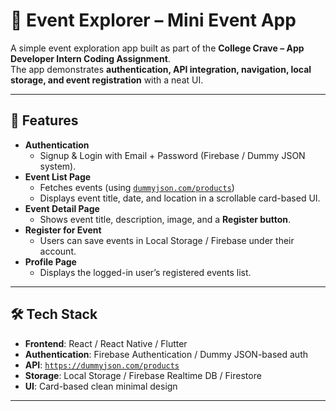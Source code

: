 # 🎉 Event Explorer – Mini Event App

A simple event exploration app built as part of the **College Crave – App Developer Intern Coding Assignment**.  
The app demonstrates **authentication, API integration, navigation, local storage, and event registration** with a neat UI.  

---

## 🚀 Features
- **Authentication**
  - Signup & Login with Email + Password (Firebase / Dummy JSON system).
- **Event List Page**
  - Fetches events (using [`dummyjson.com/products`](https://dummyjson.com/products))  
  - Displays event title, date, and location in a scrollable card-based UI.
- **Event Detail Page**
  - Shows event title, description, image, and a **Register button**.  
- **Register for Event**
  - Users can save events in Local Storage / Firebase under their account.
- **Profile Page**
  - Displays the logged-in user’s registered events list.

---

## 🛠️ Tech Stack
- **Frontend**: React / React Native / Flutter  
- **Authentication**: Firebase Authentication / Dummy JSON-based auth  
- **API**: [`https://dummyjson.com/products`](https://dummyjson.com/products)  
- **Storage**: Local Storage / Firebase Realtime DB / Firestore  
- **UI**: Card-based clean minimal design  

---

